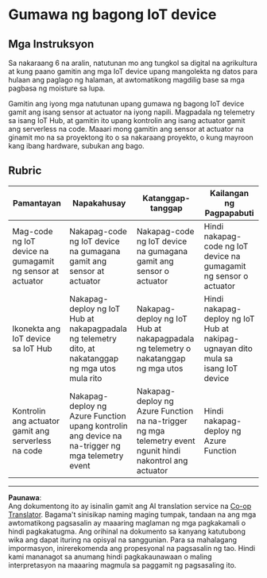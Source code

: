 <!--
CO_OP_TRANSLATOR_METADATA:
{
  "original_hash": "34010c663d96d5f419eda6ac2366a78d",
  "translation_date": "2025-08-27T22:11:00+00:00",
  "source_file": "2-farm/lessons/6-keep-your-plant-secure/assignment.md",
  "language_code": "tl"
}
-->
# Gumawa ng bagong IoT device

## Mga Instruksyon

Sa nakaraang 6 na aralin, natutunan mo ang tungkol sa digital na agrikultura at kung paano gamitin ang mga IoT device upang mangolekta ng datos para hulaan ang paglago ng halaman, at awtomatikong magdilig base sa mga pagbasa ng moisture sa lupa.

Gamitin ang iyong mga natutunan upang gumawa ng bagong IoT device gamit ang isang sensor at actuator na iyong napili. Magpadala ng telemetry sa isang IoT Hub, at gamitin ito upang kontrolin ang isang actuator gamit ang serverless na code. Maaari mong gamitin ang sensor at actuator na ginamit mo na sa proyektong ito o sa nakaraang proyekto, o kung mayroon kang ibang hardware, subukan ang bago.

## Rubric

| Pamantayan | Napakahusay | Katanggap-tanggap | Kailangan ng Pagpapabuti |
| ---------- | ----------- | ----------------- | ------------------------ |
| Mag-code ng IoT device na gumagamit ng sensor at actuator | Nakapag-code ng IoT device na gumagana gamit ang sensor at actuator | Nakapag-code ng IoT device na gumagana gamit ang sensor o actuator | Hindi nakapag-code ng IoT device na gumagamit ng sensor o actuator |
| Ikonekta ang IoT device sa IoT Hub | Nakapag-deploy ng IoT Hub at nakapagpadala ng telemetry dito, at nakatanggap ng mga utos mula rito | Nakapag-deploy ng IoT Hub at nakapagpadala ng telemetry o nakatanggap ng mga utos | Hindi nakapag-deploy ng IoT Hub at nakipag-ugnayan dito mula sa isang IoT device |
| Kontrolin ang actuator gamit ang serverless na code | Nakapag-deploy ng Azure Function upang kontrolin ang device na na-trigger ng mga telemetry event | Nakapag-deploy ng Azure Function na na-trigger ng mga telemetry event ngunit hindi nakontrol ang actuator | Hindi nakapag-deploy ng Azure Function |

---

**Paunawa**:  
Ang dokumentong ito ay isinalin gamit ang AI translation service na [Co-op Translator](https://github.com/Azure/co-op-translator). Bagama't sinisikap naming maging tumpak, tandaan na ang mga awtomatikong pagsasalin ay maaaring maglaman ng mga pagkakamali o hindi pagkakatugma. Ang orihinal na dokumento sa kanyang katutubong wika ang dapat ituring na opisyal na sanggunian. Para sa mahalagang impormasyon, inirerekomenda ang propesyonal na pagsasalin ng tao. Hindi kami mananagot sa anumang hindi pagkakaunawaan o maling interpretasyon na maaaring magmula sa paggamit ng pagsasaling ito.